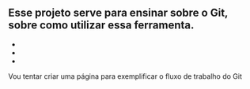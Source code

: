 Esse projeto serve para ensinar sobre o Git, sobre como utilizar essa ferramenta.
-
-
-
-
Vou tentar criar uma página para exemplificar o fluxo de trabalho do Git
